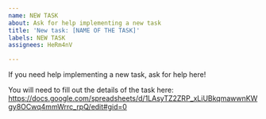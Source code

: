 ```yaml
---
name: NEW TASK
about: Ask for help implementing a new task
title: 'New task: [NAME OF THE TASK]'
labels: NEW TASK
assignees: HeRm4nV

---
```


If you need help implementing a new task, ask for help here!

You will need to fill out the details of the task here: https://docs.google.com/spreadsheets/d/1LAsyTZ2ZRP_xLiUBkqmawwnKWgy8OCwq4mmWrrc_rpQ/edit#gid=0
